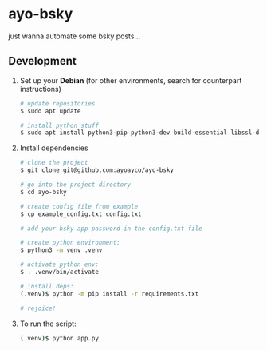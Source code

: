 # ayo-bsky

just wanna automate some bsky posts...

## Development

1. Set up your **Debian** (for other environments, search for counterpart instructions)

    ```bash
    # update repositories
    $ sudo apt update

    # install python stuff
    $ sudo apt install python3-pip python3-dev build-essential libssl-dev libffi-dev python3-setuptools python3-venv
    ```

2. Install dependencies

    ```bash
    # clone the project 
    $ git clone git@github.com:ayoayco/ayo-bsky

    # go into the project directory
    $ cd ayo-bsky

    # create config file from example
    $ cp example_config.txt config.txt

    # add your bsky app password in the config.txt file

    # create python environment:
    $ python3 -m venv .venv

    # activate python env:
    $ . .venv/bin/activate

    # install deps:
    (.venv)$ python -m pip install -r requirements.txt

    # rejoice!
    ```

3. To run the script:
    ```bash
    (.venv)$ python app.py
    ```

